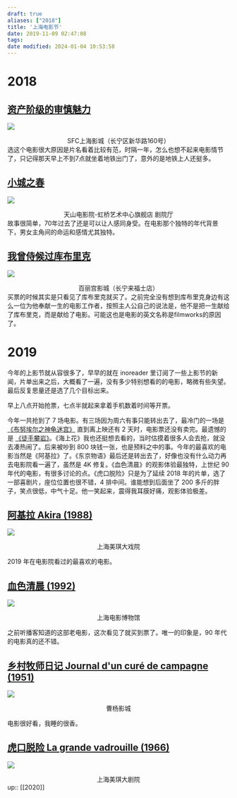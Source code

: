 ```yaml
---
draft: true
aliases: ["2018"]
title: '上海电影节'
date: 2019-11-09 02:47:08
tags:
date modified: 2024-01-04 10:53:58
---
```


# 2018

## [资产阶级的审慎魅力](https://movie.douban.com/subject/1303364/)

![](https://i.loli.net/2019/11/25/l7DNwvb8Ce6umxG.jpg)
<center>SFC上海影城（长宁区新华路160号）</center>
选这个电影很大原因是片名看着比较有范，时隔一年，怎么也想不起来电影情节了，只记得那天早上不到7点就坐着地铁出门了，意外的是地铁上人还挺多。

## [小城之春](https://movie.douban.com/subject/1323746/)

![](https://i.loli.net/2019/11/25/F7KlgmNAvJu6Vxf.jpg)
<center>天山电影院-虹桥艺术中心旗舰店 剧院厅</center>
故事很简单，70年过去了还是可以让人感同身受。在电影那个独特的年代背景下，男女主角间的命运和感情尤其独特。

## [我曾侍候过库布里克](https://movie.douban.com/subject/27041779/)

![](https://i.loli.net/2019/11/25/xtsCgpWikcPTIS1.jpg)
<center>百丽宫影城（长宁来福士店）</center>
买票的时候其实是只看见了库布里克就买了。之前完全没有想到库布里克身边有这么一位为他奉献一生的电影工作者，按照主人公自己的说法是，他不是把一生献给了库布里克，而是献给了电影。可能这也是电影的英文名称是filmworks的原因了。

# 2019

今年的上影节就从容很多了，早早的就在 inoreader 里订阅了一些上影节的新闻，片单出来之后，大概看了一遍，没有多少特别想看的的电影，略微有些失望。最后反复思量还是选了几个目标出来。

早上八点开始抢票，七点半就起来拿着手机数着时间等开票。

今年一共抢到了 7 场电影。有三场因为周六有事只能转出去了，最冷门的一场是 [《布努埃尔之神龟迷宫》](https://www.notion.so/b63a6ca735304c58ab18fcdf8f912ed5) 直到离上映还有 2 天时，电影票还没有卖完。最遗憾的是 [《徒手攀岩》](https://www.notion.so/f66bf5f0ccb54f878a945e7a847a3f5c)。《海上花》我也还挺想去看的，当时估摸着很多人会去抢，就没去凑热闹了。后来被吵到 800 块钱一张，也是预料之中的事。今年的最喜欢的电影当然是《阿基拉》了。《东京物语》最后还是转出去了，好像也没有什么动力再去电影院看一遍了，虽然是 4K 修复。《血色清晨》的观影体验最独特，上世纪 90 年代的电影，有很多讨论的点。《虎口脱险》只是为了延续 2018 年的片单，选了一部喜剧片，座位位置也很不错，4 排中间。谁能想到后面坐了 200 多斤的胖子，笑点很低，中气十足。他一笑起来，震得我耳膜好痛，观影体验极差。

## [阿基拉 Akira (1988)](https://movie.douban.com/subject/1302770/)

![](https://i.loli.net/2019/11/25/Hgf3P1RdN6IoEql.jpg)

<center>上海美琪大戏院</center>

2019 年在电影院看过的最喜欢的电影。

## [血色清晨 (1992)](https://movie.douban.com/subject/1306830/)

![](https://i.loli.net/2019/11/25/VLfamUOZzg9eSnc.jpg)

<center>上海电影博物馆</center>

之前听播客知道的这部老电影，这次看见了就买到票了。唯一的印象是，90 年代的电影真的还不错。

## [乡村牧师日记 Journal d'un curé de campagne (1951)](https://movie.douban.com/subject/1401618/)

![](https://i.loli.net/2019/11/25/NMYk3vhTWEu4GOD.jpg)

<center>曹杨影城</center>

电影很好看，我睡的很香。

## [虎口脱险 La grande vadrouille (1966)](https://movie.douban.com/subject/1296909/)

![](https://i.loli.net/2019/11/25/heqfMC1QYXBdboc.jpg)

<center>上海美琪大剧院</center>
up:: [[2020]]
